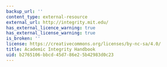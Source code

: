```yaml
---
backup_url: ''
content_type: external-resource
external_url: http://integrity.mit.edu/
has_external_licence_warning: true
has_external_license_warning: true
is_broken: ''
license: https://creativecommons.org/licenses/by-nc-sa/4.0/
title: Academic Integrity Handbook
uid: b2765106-bbcd-45d7-86e2-5b42983d0c23
---
```

